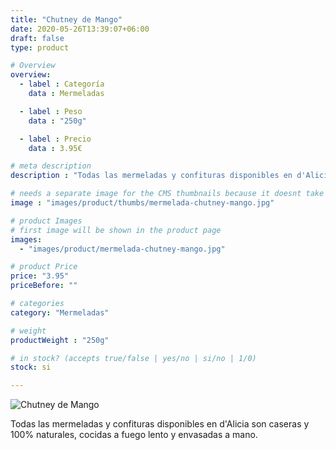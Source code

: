 ```yaml
---
title: "Chutney de Mango"
date: 2020-05-26T13:39:07+06:00
draft: false
type: product

# Overview
overview:
  - label : Categoría
    data : Mermeladas

  - label : Peso
    data : "250g"

  - label : Precio
    data : 3.95€

# meta description
description : "Todas las mermeladas y confituras disponibles en d'Alicia son caseras y 100% naturales, cocidas a fuego lento y envasadas a mano."

# needs a separate image for the CMS thumbnails because it doesnt take arrays (slideshow images)
image : "images/product/thumbs/mermelada-chutney-mango.jpg"

# product Images
# first image will be shown in the product page
images:
  - "images/product/mermelada-chutney-mango.jpg"

# product Price
price: "3.95"
priceBefore: ""

# categories
category: "Mermeladas"

# weight
productWeight : "250g"

# in stock? (accepts true/false | yes/no | si/no | 1/0)
stock: si

---
```

![Chutney de Mango](/images/product/mermelada-chutney-mango.jpg "Chutney de Mango")

Todas las mermeladas y confituras disponibles en d'Alicia son caseras y 100% naturales, cocidas a fuego lento y envasadas a mano.
